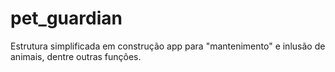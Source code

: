 # pet_guardian
Estrutura simplificada em construção app para "mantenimento" e inlusão de animais, dentre outras funções.
